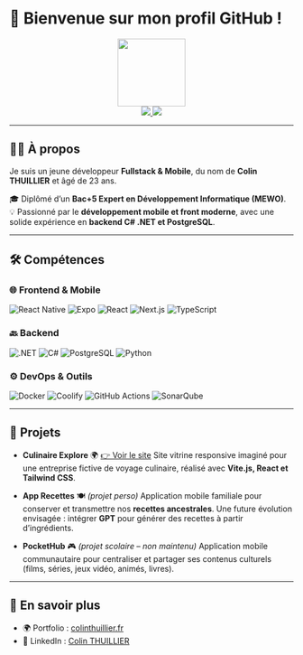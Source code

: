 # 👋 Bienvenue sur mon profil GitHub !

<div id="header" align="center">
  <img src="https://media.giphy.com/media/SHjOSDkKZ18qOHA5B5/giphy.gif" width="120"/>
  <div id="badges">
    <a href="https://www.linkedin.com/in/colin-thuillier-161447250/" target="_blank" rel="noopener noreferrer">
        <img src="https://img.shields.io/badge/LinkedIn-0077B5?style=for-the-badge&logo=linkedin&logoColor=white"/>
    </a>
    <a href="https://colinthuillier.fr" target="_blank" rel="noopener noreferrer">
        <img src="https://img.shields.io/badge/Portfolio-181717?style=for-the-badge&logo=github&logoColor=white"/>
    </a>
  </div>
</div>  

---

## 👨‍💻 À propos

Je suis un jeune développeur **Fullstack & Mobile**, du nom de **Colin THUILLIER** et âgé de <!--AGE-->23<!--/AGE--> ans.

🎓 Diplômé d’un **Bac+5 Expert en Développement Informatique (MEWO)**.
<br/>
💡 Passionné par le **développement mobile et front moderne**, avec une solide expérience en **backend C# .NET et PostgreSQL**.

---

## 🛠️ Compétences

### 🌐 Frontend & Mobile

![React Native](https://img.shields.io/badge/React%20Native-20232A?style=for-the-badge\&logo=react\&logoColor=61DAFB)
![Expo](https://img.shields.io/badge/Expo-000020?style=for-the-badge\&logo=expo\&logoColor=white)
![React](https://img.shields.io/badge/React-20232A?style=for-the-badge\&logo=react\&logoColor=61DAFB)
![Next.js](https://img.shields.io/badge/Next.js-000000?style=for-the-badge\&logo=next.js\&logoColor=white)
![TypeScript](https://img.shields.io/badge/TypeScript-007ACC?style=for-the-badge\&logo=typescript\&logoColor=white)

### 🔙 Backend

![.NET](https://img.shields.io/badge/.NET-512BD4?style=for-the-badge\&logo=dotnet\&logoColor=white)
![C#](https://img.shields.io/badge/C%23-239120?style=for-the-badge\&logo=c-sharp\&logoColor=white)
![PostgreSQL](https://img.shields.io/badge/PostgreSQL-316192?style=for-the-badge\&logo=postgresql\&logoColor=white)
![Python](https://img.shields.io/badge/Python-3776AB?style=for-the-badge\&logo=python\&logoColor=white)

### ⚙️ DevOps & Outils

![Docker](https://img.shields.io/badge/Docker-2496ED?style=for-the-badge\&logo=docker\&logoColor=white)
![Coolify](https://img.shields.io/badge/Coolify-1A1A1A?style=for-the-badge\&logo=docker\&logoColor=white)
![GitHub Actions](https://img.shields.io/badge/GitHub%20Actions-2088FF?style=for-the-badge\&logo=github-actions\&logoColor=white)
![SonarQube](https://img.shields.io/badge/SonarQube-4E9BCD?style=for-the-badge\&logo=sonarqube\&logoColor=white)

---

## 🚀 Projets

* **Culinaire Explore** 🌍 [👉 Voir le site](https://culinaire-explore.colinthuillier.fr/)
  Site vitrine responsive imaginé pour une entreprise fictive de voyage culinaire, réalisé avec **Vite.js, React et Tailwind CSS**.

* **App Recettes** 🍽️ *(projet perso)*
  Application mobile familiale pour conserver et transmettre nos **recettes ancestrales**.
  Une future évolution envisagée : intégrer **GPT** pour générer des recettes à partir d’ingrédients.

* **PocketHub** 🎮 *(projet scolaire – non maintenu)*
  Application mobile communautaire pour centraliser et partager ses contenus culturels
  (films, séries, jeux vidéo, animés, livres).
---

## 🔗 En savoir plus

* 🌍 Portfolio : [colinthuillier.fr](https://colinthuillier.fr)
* 💼 LinkedIn : [Colin THUILLIER](https://www.linkedin.com/in/colin-thuillier-161447250/)
